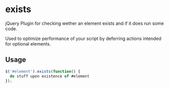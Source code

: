exists
======

jQuery Plugin for checking wether an element exists and if it does run some code.

Used to optimize performance of your script by deferring actions intended for optional elements.

Usage
-----
```javascript
$('#element').exists(function() {
  do stuff upon existence of #element
});
```
